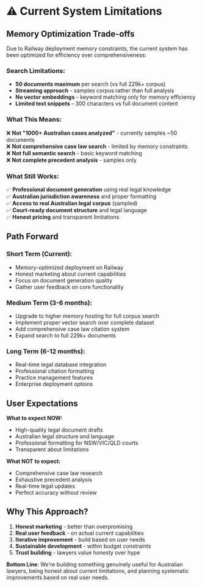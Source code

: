 # ⚠️ Current System Limitations

## Memory Optimization Trade-offs

Due to Railway deployment memory constraints, the current system has been optimized for efficiency over comprehensiveness:

### Search Limitations:
- **50 documents maximum** per search (vs full 229k+ corpus)
- **Streaming approach** - samples corpus rather than full analysis
- **No vector embeddings** - keyword matching only for memory efficiency
- **Limited text snippets** - 300 characters vs full document content

### What This Means:
❌ **Not "1000+ Australian cases analyzed"** - currently samples ~50 documents  
❌ **Not comprehensive case law search** - limited by memory constraints  
❌ **Not full semantic search** - basic keyword matching  
❌ **Not complete precedent analysis** - samples only  

### What Still Works:
✅ **Professional document generation** using real legal knowledge  
✅ **Australian jurisdiction awareness** and proper formatting  
✅ **Access to real Australian legal corpus** (sampled)  
✅ **Court-ready document structure** and legal language  
✅ **Honest pricing** and transparent limitations  

## Path Forward

### Short Term (Current):
- Memory-optimized deployment on Railway
- Honest marketing about current capabilities
- Focus on document generation quality
- Gather user feedback on core functionality

### Medium Term (3-6 months):
- Upgrade to higher memory hosting for full corpus search
- Implement proper vector search over complete dataset
- Add comprehensive case law citation system
- Expand search to full 229k+ documents

### Long Term (6-12 months):
- Real-time legal database integration
- Professional citation formatting
- Practice management features
- Enterprise deployment options

## User Expectations

**What to expect NOW:**
- High-quality legal document drafts
- Australian legal structure and language
- Professional formatting for NSW/VIC/QLD courts
- Transparent about limitations

**What NOT to expect:**
- Comprehensive case law research
- Exhaustive precedent analysis
- Real-time legal updates
- Perfect accuracy without review

## Why This Approach?

1. **Honest marketing** - better than overpromising
2. **Real user feedback** - on actual current capabilities
3. **Iterative improvement** - build based on user needs
4. **Sustainable development** - within budget constraints
5. **Trust building** - lawyers value honesty over hype

**Bottom Line**: We're building something genuinely useful for Australian lawyers, being honest about current limitations, and planning systematic improvements based on real user needs.
